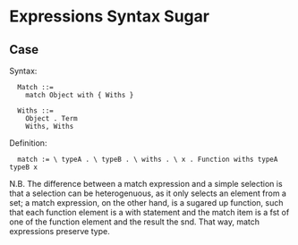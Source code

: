 Expressions Syntax Sugar
========================

Case
----

Syntax:

```
  Match ::=
    match Object with { Withs }

  Withs ::=
    Object . Term
    Withs, Withs
```

Definition:

```
  match := \ typeA . \ typeB . \ withs . \ x . Function withs typeA typeB x
```

N.B. The difference between a match expression and a simple selection is
that a selection can be heterogenuous, as it only selects an element from a
set; a match expression, on the other hand, is a sugared up function, such
that each function element is a with statement and the match item is a fst
of one of the function element and the result the snd. That way, match
expressions preserve type.
